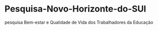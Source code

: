 # Pesquisa-Novo-Horizonte-do-SUl
pesquisa Bem-estar e Qualidade de Vida dos Trabalhadores da Educação 
